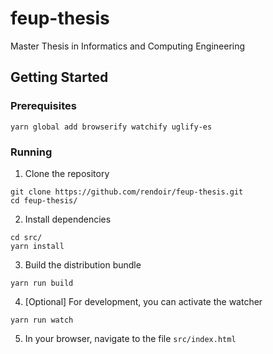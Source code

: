 # feup-thesis
Master Thesis in Informatics and Computing Engineering


## Getting Started

### Prerequisites
```
yarn global add browserify watchify uglify-es
```

### Running

1. Clone the repository
```shell
git clone https://github.com/rendoir/feup-thesis.git
cd feup-thesis/
```

2. Install dependencies
```shell
cd src/
yarn install
```

3. Build the distribution bundle  
```shell
yarn run build
```

4. [Optional] For development, you can activate the watcher
```shell
yarn run watch
```

5. In your browser, navigate to the file `src/index.html`
